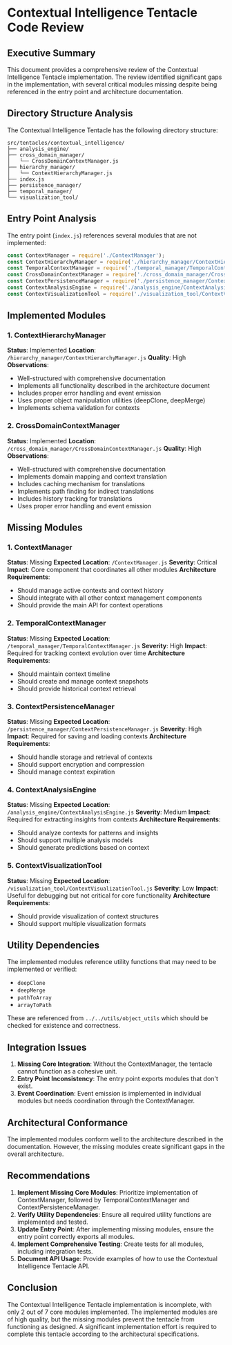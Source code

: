 # Contextual Intelligence Tentacle Code Review

## Executive Summary

This document provides a comprehensive review of the Contextual Intelligence Tentacle implementation. The review identified significant gaps in the implementation, with several critical modules missing despite being referenced in the entry point and architecture documentation.

## Directory Structure Analysis

The Contextual Intelligence Tentacle has the following directory structure:

```
src/tentacles/contextual_intelligence/
├── analysis_engine/
├── cross_domain_manager/
│   └── CrossDomainContextManager.js
├── hierarchy_manager/
│   └── ContextHierarchyManager.js
├── index.js
├── persistence_manager/
├── temporal_manager/
└── visualization_tool/
```

## Entry Point Analysis

The entry point (`index.js`) references several modules that are not implemented:

```javascript
const ContextManager = require('./ContextManager');
const ContextHierarchyManager = require('./hierarchy_manager/ContextHierarchyManager');
const TemporalContextManager = require('./temporal_manager/TemporalContextManager');
const CrossDomainContextManager = require('./cross_domain_manager/CrossDomainContextManager');
const ContextPersistenceManager = require('./persistence_manager/ContextPersistenceManager');
const ContextAnalysisEngine = require('./analysis_engine/ContextAnalysisEngine');
const ContextVisualizationTool = require('./visualization_tool/ContextVisualizationTool');
```

## Implemented Modules

### 1. ContextHierarchyManager

**Status**: Implemented
**Location**: `/hierarchy_manager/ContextHierarchyManager.js`
**Quality**: High
**Observations**:
- Well-structured with comprehensive documentation
- Implements all functionality described in the architecture document
- Includes proper error handling and event emission
- Uses proper object manipulation utilities (deepClone, deepMerge)
- Implements schema validation for contexts

### 2. CrossDomainContextManager

**Status**: Implemented
**Location**: `/cross_domain_manager/CrossDomainContextManager.js`
**Quality**: High
**Observations**:
- Well-structured with comprehensive documentation
- Implements domain mapping and context translation
- Includes caching mechanism for translations
- Implements path finding for indirect translations
- Includes history tracking for translations
- Uses proper error handling and event emission

## Missing Modules

### 1. ContextManager

**Status**: Missing
**Expected Location**: `/ContextManager.js`
**Severity**: Critical
**Impact**: Core component that coordinates all other modules
**Architecture Requirements**:
- Should manage active contexts and context history
- Should integrate with all other context management components
- Should provide the main API for context operations

### 2. TemporalContextManager

**Status**: Missing
**Expected Location**: `/temporal_manager/TemporalContextManager.js`
**Severity**: High
**Impact**: Required for tracking context evolution over time
**Architecture Requirements**:
- Should maintain context timeline
- Should create and manage context snapshots
- Should provide historical context retrieval

### 3. ContextPersistenceManager

**Status**: Missing
**Expected Location**: `/persistence_manager/ContextPersistenceManager.js`
**Severity**: High
**Impact**: Required for saving and loading contexts
**Architecture Requirements**:
- Should handle storage and retrieval of contexts
- Should support encryption and compression
- Should manage context expiration

### 4. ContextAnalysisEngine

**Status**: Missing
**Expected Location**: `/analysis_engine/ContextAnalysisEngine.js`
**Severity**: Medium
**Impact**: Required for extracting insights from contexts
**Architecture Requirements**:
- Should analyze contexts for patterns and insights
- Should support multiple analysis models
- Should generate predictions based on context

### 5. ContextVisualizationTool

**Status**: Missing
**Expected Location**: `/visualization_tool/ContextVisualizationTool.js`
**Severity**: Low
**Impact**: Useful for debugging but not critical for core functionality
**Architecture Requirements**:
- Should provide visualization of context structures
- Should support multiple visualization formats

## Utility Dependencies

The implemented modules reference utility functions that may need to be implemented or verified:
- `deepClone`
- `deepMerge`
- `pathToArray`
- `arrayToPath`

These are referenced from `../../utils/object_utils` which should be checked for existence and correctness.

## Integration Issues

1. **Missing Core Integration**: Without the ContextManager, the tentacle cannot function as a cohesive unit.
2. **Entry Point Inconsistency**: The entry point exports modules that don't exist.
3. **Event Coordination**: Event emission is implemented in individual modules but needs coordination through the ContextManager.

## Architectural Conformance

The implemented modules conform well to the architecture described in the documentation. However, the missing modules create significant gaps in the overall architecture.

## Recommendations

1. **Implement Missing Core Modules**: Prioritize implementation of ContextManager, followed by TemporalContextManager and ContextPersistenceManager.
2. **Verify Utility Dependencies**: Ensure all required utility functions are implemented and tested.
3. **Update Entry Point**: After implementing missing modules, ensure the entry point correctly exports all modules.
4. **Implement Comprehensive Testing**: Create tests for all modules, including integration tests.
5. **Document API Usage**: Provide examples of how to use the Contextual Intelligence Tentacle API.

## Conclusion

The Contextual Intelligence Tentacle implementation is incomplete, with only 2 out of 7 core modules implemented. The implemented modules are of high quality, but the missing modules prevent the tentacle from functioning as designed. A significant implementation effort is required to complete this tentacle according to the architectural specifications.
